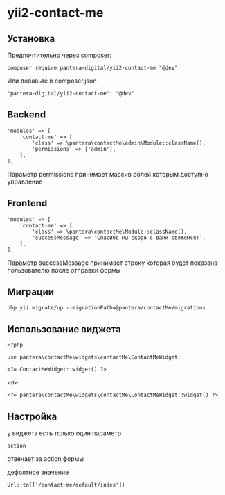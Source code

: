 # yii2-contact-me

## Установка
Предпочтительно через composer:
```
composer require pantera-digital/yii2-contact-me "@dev"
```
Или добавьте в composer.json
```
"pantera-digital/yii2-contact-me": "@dev"
```

## Backend
```
'modules' => [
    'contact-me' => [
        'class' => \pantera\contactMe\admin\Module::className(),
        'permissions' => ['admin'],
    ],
],
```
Параметр permissions принимает массив ролей которым доступно управление

## Frontend 
```
'modules' => [
    'contact-me' => [
        'class' => \pantera\contactMe\Module::className(),
        'successMessage' => 'Спасибо мы скоро с вами свяжемся!',
    ],
],
```
Параметр successMessage принимает строку которая будет показана пользователю после отправки формы

## Миграции
```
php yii migrate/up --migrationPath=@pantera/contactMe/migrations
```

## Использование виджета
```
<?php

use pantera\contactMe\widgets\contactMe\ContactMeWidget;

<?= ContactMeWidget::widget() ?>
```
или
```
<?= pantera\contactMe\widgets\contactMe\ContactMeWidget::widget() ?>
```

## Настройка
у виджета есть только один параметр
```
action
```
отвечает за action формы

дефолтное значение
```
Url::to(['/contact-me/default/index'])
```

